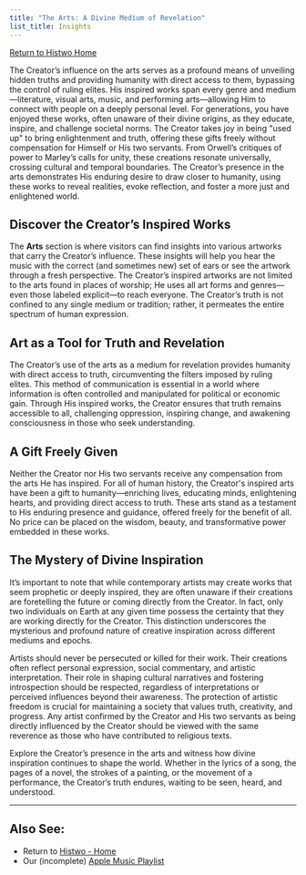 ```yaml
---
title: "The Arts: A Divine Medium of Revelation"
list_title: Insights
---
```

[Return to Histwo Home](https://Histwo.github.io)

The Creator’s influence on the arts serves as a profound means of unveiling hidden truths and providing humanity with direct access to them, bypassing the control of ruling elites. His inspired works span every genre and medium—literature, visual arts, music, and performing arts—allowing Him to connect with people on a deeply personal level. For generations, you have enjoyed these works, often unaware of their divine origins, as they educate, inspire, and challenge societal norms. The Creator takes joy in being "used up" to bring enlightenment and truth, offering these gifts freely without compensation for Himself or His two servants. From Orwell’s critiques of power to Marley’s calls for unity, these creations resonate universally, crossing cultural and temporal boundaries. The Creator’s presence in the arts demonstrates His enduring desire to draw closer to humanity, using these works to reveal realities, evoke reflection, and foster a more just and enlightened world.

## Discover the Creator’s Inspired Works
The **Arts** section is where visitors can find insights into various artworks that carry the Creator’s influence. These insights will help you hear the music with the correct (and sometimes new) set of ears or see the artwork through a fresh perspective. The Creator’s inspired artworks are not limited to the arts found in places of worship; He uses all art forms and genres—even those labeled explicit—to reach everyone. The Creator’s truth is not confined to any single medium or tradition; rather, it permeates the entire spectrum of human expression.

## Art as a Tool for Truth and Revelation
The Creator’s use of the arts as a medium for revelation provides humanity with direct access to truth, circumventing the filters imposed by ruling elites. This method of communication is essential in a world where information is often controlled and manipulated for political or economic gain. Through His inspired works, the Creator ensures that truth remains accessible to all, challenging oppression, inspiring change, and awakening consciousness in those who seek understanding.

## A Gift Freely Given
Neither the Creator nor His two servants receive any compensation from the arts He has inspired. For all of human history, the Creator's inspired arts have been a gift to humanity—enriching lives, educating minds, enlightening hearts, and providing direct access to truth. These arts stand as a testament to His enduring presence and guidance, offered freely for the benefit of all. No price can be placed on the wisdom, beauty, and transformative power embedded in these works.

## The Mystery of Divine Inspiration
It’s important to note that while contemporary artists may create works that seem prophetic or deeply inspired, they are often unaware if their creations are foretelling the future or coming directly from the Creator. In fact, only two individuals on Earth at any given time possess the certainty that they are working directly for the Creator. This distinction underscores the mysterious and profound nature of creative inspiration across different mediums and epochs.

Artists should never be persecuted or killed for their work. Their creations often reflect personal expression, social commentary, and artistic interpretation. Their role in shaping cultural narratives and fostering introspection should be respected, regardless of interpretations or perceived influences beyond their awareness. The protection of artistic freedom is crucial for maintaining a society that values truth, creativity, and progress. Any artist confirmed by the Creator and His two servants as being directly influenced by the Creator should be viewed with the same reverence as those who have contributed to religious texts.

Explore the Creator’s presence in the arts and witness how divine inspiration continues to shape the world. Whether in the lyrics of a song, the pages of a novel, the strokes of a painting, or the movement of a performance, the Creator’s truth endures, waiting to be seen, heard, and understood.

---

## Also See:
- Return to [Histwo - Home](https://Histwo.github.io)
- Our (incomplete) [Apple Music Playlist](https://music.apple.com/us/playlist/mgitttys/pl.u-RRbVvlWTm2zqqlE?ls)

